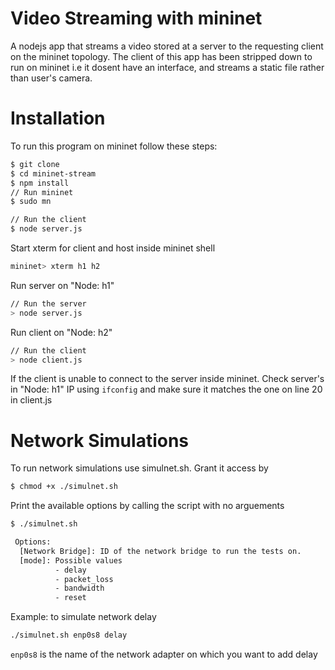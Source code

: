 # Video Streaming with mininet

A nodejs app that streams a video stored at a server to the requesting client on the mininet topology. The client of this app has been stripped down to run on mininet i.e it dosent have an interface, and streams a static file rather than user's camera.

# Installation

To run this program on mininet follow these steps:
```sh
$ git clone
$ cd mininet-stream
$ npm install
// Run mininet
$ sudo mn

// Run the client
$ node server.js
```
Start xterm for client and host inside mininet shell
```sh
mininet> xterm h1 h2
```
Run server on "Node: h1"
```sh
// Run the server
> node server.js
```
Run client on "Node: h2"
```sh
// Run the client
> node client.js
```
If the client is unable to connect to the server inside mininet. Check server's in "Node: h1" IP using `ifconfig` and make sure it matches the one on line 20 in client.js

# Network Simulations

To run network simulations use simulnet.sh. Grant it access by

```sh
$ chmod +x ./simulnet.sh
```

Print the available options by calling the script with no arguements

```sh
$ ./simulnet.sh

 Options:
  [Network Bridge]: ID of the network bridge to run the tests on.
  [mode]: Possible values
          - delay
          - packet_loss
          - bandwidth
          - reset

```

Example: to simulate network delay

```sh
./simulnet.sh enp0s8 delay
```
`enp0s8` is the name of the network adapter on which you want to add delay
